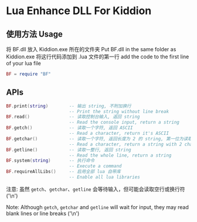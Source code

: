 # Lua Enhance DLL For Kiddion
## 使用方法 Usage
将 BF.dll 放入 Kiddion.exe 所在的文件夹
Put BF.dll in the same folder as Kiddion.exe
将这行代码添加到 .lua 文件的第一行
add the code to the first line of your lua file
```lua
BF = require "BF"
```
## APIs
```lua
BF.print(string)		-- 输出 string, 不附加换行
						-- Print the string without line break
BF.read()				-- 读取控制台输入, 返回 string
						-- Read the console input, return a string
BF.getch()				-- 读取一个字符, 返回 ASCII
						-- Read a character, return it's ASCII
BF.getchar()			-- 读取一个字符, 返回长度为 2 的 string, 第一位为读取的字符, 第二位为'\0'
						-- Read a character, return a string with 2 characters. The first character is the character you want and the second one is '\0'
BF.getline()			-- 读取一整行, 返回 string
						-- Read the whole line, return a string
BF.system(string)		-- 执行命令
						-- Execute a command
BF.requireAllLibs()		-- 启用全部 lua 自带库
						-- Enable all lua libraries
```
注意: 虽然 `getch`、`getchar`、`getline` 会等待输入，但可能会读取空行或换行符 ('\n')

Note: Although `getch`, `getchar` and `getline` will wait for input, they may read blank lines or line breaks ('\n')
